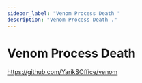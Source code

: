 ```yaml
---
sidebar_label: "Venom Process Death "
description: "Venom Process Death ."
---
```


# Venom Process Death 

https://github.com/YarikSOffice/venom